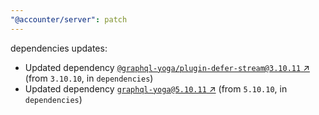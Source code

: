 ```yaml
---
"@accounter/server": patch
---
```

dependencies updates:
  - Updated dependency [`@graphql-yoga/plugin-defer-stream@3.10.11` ↗︎](https://www.npmjs.com/package/@graphql-yoga/plugin-defer-stream/v/3.10.11) (from `3.10.10`, in `dependencies`)
  - Updated dependency [`graphql-yoga@5.10.11` ↗︎](https://www.npmjs.com/package/graphql-yoga/v/5.10.11) (from `5.10.10`, in `dependencies`)
